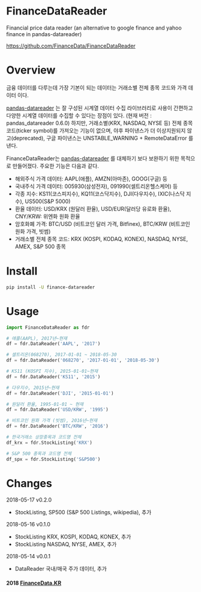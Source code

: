 
# FinanceDataReader
Financial price data reader (an alternative to google finance and yahoo finance in pandas-datareader)

https://github.com/FinanceData/FinanceDataReader
    

# Overview
금융 데이터를 다루는데 가장 기본이 되는 데이터는 거래소별 전체 종목 코드와 가격 데이터 이다.

[pandas-datareader](https://pandas-datareader.readthedocs.io) 는 잘 구성된 시계열 데이터 수집 라이브러리로 사용이 간편하고 다양한 시계열 데이터를 수집할 수 있다는 장점이 있다.  (현재 버전 : pandas_datareader 0.6.0) 하지만, 거래소별(KRX, NASDAQ, NYSE 등) 전체 종목 코드(ticker symbol)를 가져오는 기능이 없으며, 야후 파이낸스가 더 이상지원되지 않고(deprecated), 구글 파이낸스는 UNSTABLE_WARNING + RemoteDataError 를 낸다. 

FinanceDataReader는 [pandas-datareader](https://pandas-datareader.readthedocs.io) 를 대체하기 보다 보완하기 위한 목적으로 만들어졌다. 주요한 기능은 다음과 같다.

* 해외주식 가격 데이터: AAPL(애플), AMZN(아마존), GOOG(구글) 등
* 국내주식 가격 데이터: 005930(삼성전자), 091990(셀트리온헬스케어) 등
* 각종 지수: KS11(코스피지수), KQ11(코스닥지수), DJI(다우지수), IXIC(나스닥 지수), US500(S&P 5000)
* 환율 데이터: USD/KRX (원달러 환율), USD/EUR(달러당 유로화 환율), CNY/KRW: 위엔화 원화 환율
* 암호화폐 가격: BTC/USD (비트코인 달러 가격, Bitfinex), BTC/KRW (비트코인 원화 가격, 빗썸)
* 거래소별 전체 종목 코드: KRX (KOSPI, KODAQ, KONEX), NASDAQ, NYSE, AMEX, S&P 500 종목


# Install

```bash
pip install -U finance-datareader
```


# Usage

```python
import FinanceDataReader as fdr

# 애플(AAPL), 2017년~현재
df = fdr.DataReader('AAPL', '2017')

# 셀트리온(068270), 2017-01-01 ~ 2018-05-30
df = fdr.DataReader('068270', '2017-01-01', '2018-05-30')

# KS11 (KOSPI 지수), 2015-01-01~현재
df = fdr.DataReader('KS11', '2015')

# 다우지수, 2015년~현재
df = fdr.DataReader('DJI', '2015-01-01')

# 원달러 환율, 1995-01-01 ~ 현재
df = fdr.DataReader('USD/KRW', '1995')

# 비트코인 원화 가격 (빗썸), 2016년~현재
df = fdr.DataReader('BTC/KRW', '2016')

# 한국거래소 상장종목과 코드명 전체
df_krx = fdr.StockListing('KRX')

# S&P 500 종목과 코드명 전체
df_spx = fdr.StockListing('S&P500')
```


# Changes
2018-05-17 v0.2.0
* StockListing, SP500 (S&P 500 Listings, wikipedia), 추가

2018-05-16 v0.1.0
* StockListing KRX, KOSPI, KODAQ, KONEX, 추가 
* StockListing NASDAQ, NYSE, AMEX, 추가

2018-05-14 v0.0.1
* DataReader 국내/매국 주가 데이터, 추가



#### 2018 [FinanceData.KR](http://financedata.kr)
